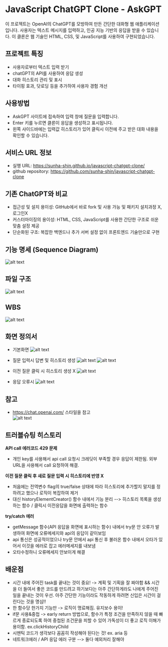 # JavaScript ChatGPT Clone - AskGPT
이 프로젝트는 OpenAI의 ChatGPT를 모방하여 만든 간단한 대화형 웹 애플리케이션입니다. 사용자는 텍스트 메시지를 입력하고, 인공 지능 기반의 응답을 받을 수 있습니다. 이 클론은 웹 기술인 HTML, CSS, 및 JavaScript를 사용하여 구현되었습니다.



## 프로젝트 특징
* 사용자로부터 텍스트 입력 받기
* chatGPT의 API를 사용하여 응답 생성
* 대화 히스토리 관리 및 표시
* 타이핑 효과, 닷로딩 등을 추가하여 사용자 경험 개선



## 사용방법
* AskGPT 사이트에 접속하여 입력 창에 질문을 입력합니다.
* Enter 키를 누르면 클론이 응답을 생성하고 표시됩니다.
* 왼쪽 사이드바에는 입력값 히스토리가 있어 클릭시 이전에 주고 받은 대화 내용을 확인할 수 있습니다.



## 서비스 URL 정보
* 실행 URL: https://sunha-shin.github.io/javascript-chatgpt-clone/
* github repository: https://github.com/sunha-shin/javascript-chatgpt-clone
    


## 기존 ChatGPT와 비교
* 접근성 및 설치 용이성: GitHub에서 바로 fork 및 사용 가능 및 패키지 설치과정 X, 로그인X
* 커스터마이징의 용이성: HTML, CSS, JavaScript를 사용한 간단한 구조로 쉬운 맞춤 설정 제공
* 단순화된 구조: 복잡한 백엔드나 추가 서버 설정 없이 프론트엔드 기술만으로 구현


## 기능 명세 (Sequence Diagram)
![alt text](./img/SequenceDiagram.png)


## 파일 구조
![alt text](./img/fileStructure.png)



## WBS
![alt text](./img/wbs.png)



## 화면 정의서
  * 기본화면 
  ![alt text](./img/defaultView.png)

  * 질문 입력시 답변 및 히스토리 생성
    ![alt text](./img/inputHello.png)
    ![alt text](./img/inputLongWords.png)

  * 이전 질문 클릭 시 히스토리 생성 X
    ![alt text](./img/historyClick.png)

  * 응답 오류시
  ![alt text](./img/resError.png) 


## 참고
  * https://chat.openai.com/ 스타일을 참고 <br>
  ![alt text](./img/chatGPT.png)
    

## 트러블슈팅 히스토리
**API call 에러코드 429 문제**
   - 개인 key를 사용해서 api call 요청시 크레딧이 부족할 경우 응답이 제한됨. 외부 URL을 사용해서 call 요청하여 해결. <br>


**이전 질문 클릭 후 새로 질문 입력 시 히스토리에 반영 X**
   - 처음에는 전역변수 flag의 true/false 상태에 따라 히스토리에 추가할지 말지를 정하려고 했으나 로직이 복잡하여 제거
   - 대신 historyElementCreator() 함수 내에서 기능 분리 --> 히스토리 목록을 생성하는 함수 / 클릭시 이전응답을 화면에 출력하는 함수


**try/catch 에러**
   - getMessage 함수(API 응답을 화면에 표시하는 함수) 내에서 try문 안 오류가 발생하여 화면에 오류메세지와 api의 응답이 같이보임
   - api 통신은 성공적이었으나 try문 안에서 api 통신 후 불러온 함수 내에서 오타가 있어서 이것을 에러로 잡고 에러메세지를 내보냄
   - 오타수정하니 오류메세지 안보이게 해결<br>


## 배운점
   - 시간 내에 주어진 task를 끝내는 것이 중요! -> 계획 및 기획을 잘 짜야함 && 시간을 더 들여서 좋은 코드를 만드려고 하기보다는 아주 간단하게라도 나에게 주어진 일을 끝내는 것이 우선. 아주 간단한 기능이라도 작동하게 하려면 신입은 시간이 걸린다는 것을 명심!!
   - 한 함수당 한가지 기능만 -> 로직이 명료해짐. 유지보수 용이!
   - if문 사용&중첩 -> early return 방법으로, 함수가 특정 조건을 만족하지 않을 때 빠르게 종료되도록 하여 중첩된 조건문을 피할 수 있어 가독성이 더 좋고 로직 이해가 용이함. ex.clickHistoryChild
   - 시멘틱 코드가 생각보다 꼼꼼히 작성해야 된다는 것! ex. aria 등
   - 네트워크에러 / API 응답 에러 구분 --> 둘다 예외처리 잘해야
